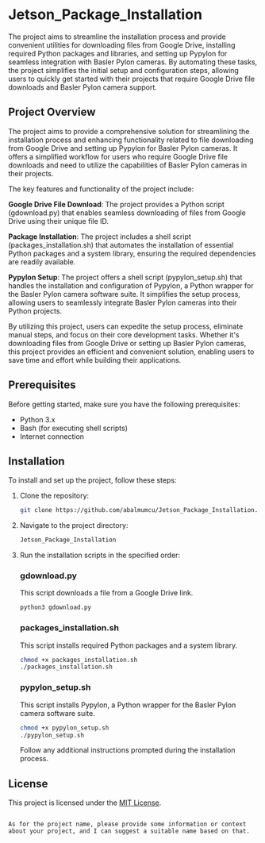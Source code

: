 # Jetson_Package_Installation

The project aims to streamline the installation process and provide convenient utilities for downloading files from Google Drive, installing required Python packages and libraries, and setting up Pypylon for seamless integration with Basler Pylon cameras. By automating these tasks, the project simplifies the initial setup and configuration steps, allowing users to quickly get started with their projects that require Google Drive file downloads and Basler Pylon camera support.

## Project Overview

The project aims to provide a comprehensive solution for streamlining the installation process and enhancing functionality related to file downloading from Google Drive and setting up Pypylon for Basler Pylon cameras. It offers a simplified workflow for users who require Google Drive file downloads and need to utilize the capabilities of Basler Pylon cameras in their projects.

The key features and functionality of the project include:

**Google Drive File Download**: The project provides a Python script (gdownload.py) that enables seamless downloading of files from Google Drive using their unique file ID.

**Package Installation**: The project includes a shell script (packages_installation.sh) that automates the installation of essential Python packages and a system library, ensuring the required dependencies are readily available.

**Pypylon Setup**: The project offers a shell script (pypylon_setup.sh) that handles the installation and configuration of Pypylon, a Python wrapper for the Basler Pylon camera software suite. It simplifies the setup process, allowing users to seamlessly integrate Basler Pylon cameras into their Python projects.

By utilizing this project, users can expedite the setup process, eliminate manual steps, and focus on their core development tasks. Whether it's downloading files from Google Drive or setting up Basler Pylon cameras, this project provides an efficient and convenient solution, enabling users to save time and effort while building their applications.

## Prerequisites

Before getting started, make sure you have the following prerequisites:

- Python 3.x
- Bash (for executing shell scripts)
- Internet connection

## Installation

To install and set up the project, follow these steps:

1. Clone the repository:

   ```bash
   git clone https://github.com/abalmumcu/Jetson_Package_Installation.git
   ```

2. Navigate to the project directory:

   ```bash
   Jetson_Package_Installation
   ```

3. Run the installation scripts in the specified order:

   ### gdownload.py

   This script downloads a file from a Google Drive link.

   ```bash
   python3 gdownload.py
   ```

   ### packages_installation.sh

   This script installs required Python packages and a system library.

   ```bash
   chmod +x packages_installation.sh
   ./packages_installation.sh
   ```

   ### pypylon_setup.sh

   This script installs Pypylon, a Python wrapper for the Basler Pylon camera software suite.

   ```bash
   chmod +x pypylon_setup.sh
   ./pypylon_setup.sh
   ```

   Follow any additional instructions prompted during the installation process.

## License

This project is licensed under the [MIT License](LICENSE).
```

As for the project name, please provide some information or context about your project, and I can suggest a suitable name based on that.

